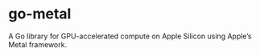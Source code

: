# go-metal
A Go library for GPU-accelerated compute on Apple Silicon using Apple’s Metal framework.
